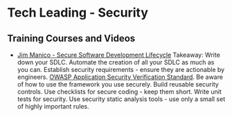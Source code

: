 # Tech Leading - Security

## Training Courses and Videos

- [Jim Manico - Secure Software Development Lifecycle](https://www.youtube.com/watch?v=M7qMP3C5bkU)
Takeaway: Write down your SDLC. Automate the creation of all your SDLC as much as you can. Establish security requirements - ensure they are actionable by engineers. [OWASP Application Security Verification Standard](https://owasp.org/www-project-application-security-verification-standard/). Be aware of how to use the framework you use securely. Build reusable security controls. Use checklists for secure coding - keep them short. Write unit tests for security. Use security static analysis tools - use only a small set of highly important rules.